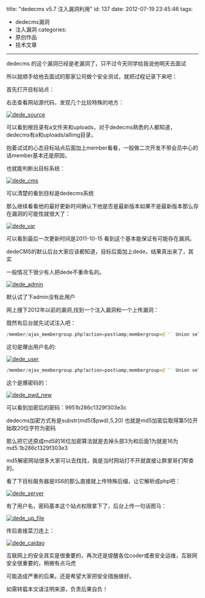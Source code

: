 title: "dedecms v5.7 注入漏洞利用"
id: 137
date: 2012-07-19 23:45:46
tags: 
- dedecms漏洞
- 注入漏洞
categories: 
- 原创作品
- 技术文章
---

dedecms 的这个漏洞已经是老漏洞了，只不过今天同学给我说他明天去面试

所以就顺手给他去面试的那家公司做个安全测试，就把过程记录下来吧：

首先打开目标站点：

右击查看网站源代码，发现几个比较特殊的地方：

[![](http://www.creturn.com/asset/uploads/2012/07/dede_source.png "dede_source")](http://www.creturn.com/asset/uploads/2012/07/dede_source.png)

可以看到根目录有a文件夹和uploads，对于dedecms熟悉的人都知道，dedecms有a和uploads/allimg目录，

抱着试试的心态目标站点后面加上member看看，一般做二次开发不带会员中心的话member基本还是原因，

也就能判断出目标系统：

[![](http://www.creturn.com/asset/uploads/2012/07/dede_cms.png "dede_cms")](http://www.creturn.com/asset/uploads/2012/07/dede_cms.png)

可以清楚的看到目标是dedecms系统
<!--more-->
那么继续看看他的最好更新时间确认下他是否是最新版本如果不是最新版本那么存在漏洞的可能性就很大了：

[![](http://www.creturn.com/asset/uploads/2012/07/dede_var.png "dede_var")](http://www.creturn.com/asset/uploads/2012/07/dede_var.png)

可以看到最后一次更新时间是2011-10-15 看到这个基本能保证有可能存在漏洞。

dedeCMS的默认后台大家应该都知道，目标后面加上dede，结果真出来了，其实

一般情况下很少有人把dede不重命名的。

[![](http://www.creturn.com/asset/uploads/2012/07/dede_admin.png "dede_admin")](http://www.creturn.com/asset/uploads/2012/07/dede_admin.png)

默认试了下admin没有此用户

网上搜下2012年以前的漏洞,找到一个注入漏洞和一个上传漏洞：

既然有后台就先试试注入吧：

```php
/member/ajax_membergroup.php?action=post&amp;membergroup=@`'` Union select userid from `%23@__admin` where 1 or id=@`'`
```

这句是爆出用户名的:

[![](http://www.creturn.com/asset/uploads/2012/07/dede_user.png "dede_user")](http://www.creturn.com/asset/uploads/2012/07/dede_user.png)

```php
/member/ajax_membergroup.php?action=post&amp;membergroup=@`'` Union select pwd from `%23@__admin` where 1 or id=@`'`
```

这个是爆密码的：

[![](http://www.creturn.com/asset/uploads/2012/07/dede_pwd_new.png "dede_pwd_new")](http://www.creturn.com/asset/uploads/2012/07/dede_pwd_new.png)

可以看到加密后的密码：9951b286c1329f303e3c

dedecms加密方式有是substr(md5($pwd),5,20) 也就是md5加密后取得第5位开始取20位字符为密码

那么把它还原成md5的16位加密算法就是去掉头部3为和后面1为就是16为md5:1b286c1329f303e3

md5解密网站很多大家可以去找找，我是当时网站打不开就直接让群里哥们帮查的。

看了下目标服务器是IIS6的那么直接就上传特殊后缀，让它解析成php吧：

[![](http://www.creturn.com/asset/uploads/2012/07/dede_server.png "dede_server")](http://www.creturn.com/asset/uploads/2012/07/dede_server.png)

有了用户名，密码基本这个站点权限拿下了，后台上传一句话图马：

[![](http://www.creturn.com/asset/uploads/2012/07/dede_up_file.png "dede_up_file")](http://www.creturn.com/asset/uploads/2012/07/dede_up_file.png)

传后直接菜刀连上：

[![](http://www.creturn.com/asset/uploads/2012/07/dede_caidao.png "dede_caidao")](http://www.creturn.com/asset/uploads/2012/07/dede_caidao.png)

互联网上的安全其实是很重要的，再次还是提醒各位coder或者安全运维，互联网安全很重要的，稍微有点马虎

可能造成严重的后果。还是希望大家把安全措施做好。

如需转载本文请注明来源，负责后果自负！
